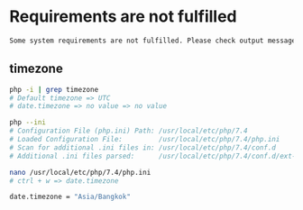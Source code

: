 # Requirements are not fulfilled

```html
Some system requirements are not fulfilled. Please check output messages and fix them.
```

## timezone

```bash
php -i | grep timezone
# Default timezone => UTC
# date.timezone => no value => no value
```

```bash
php --ini
# Configuration File (php.ini) Path: /usr/local/etc/php/7.4
# Loaded Configuration File:         /usr/local/etc/php/7.4/php.ini
# Scan for additional .ini files in: /usr/local/etc/php/7.4/conf.d
# Additional .ini files parsed:      /usr/local/etc/php/7.4/conf.d/ext-opcache.ini
```

```bash
nano /usr/local/etc/php/7.4/php.ini
# ctrl + w => date.timezone
```

```bash
date.timezone = "Asia/Bangkok"
```
